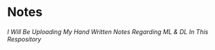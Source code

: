 # Notes

<h6> I Will Be Uploading My Hand Written Notes Regarding ML & DL In This Respository </h6>
